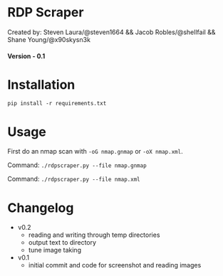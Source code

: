 # RDP Scraper

Created by: Steven Laura/@steven1664 && Jacob Robles/@shellfail && Shane Young/@x90skysn3k

#### Version - 0.1

# Installation

```pip install -r requirements.txt```

# Usage

First do an nmap scan with ```-oG nmap.gnmap``` or ```-oX nmap.xml```.

Command: ```./rdpscraper.py --file nmap.gnmap```

Command: ```./rdpscraper.py --file nmap.xml```

# Changelog
* v0.2
    * reading and writing through temp directories
    * output text to directory
    * tune image taking
* v0.1
    * initial commit and code for screenshot and reading images
